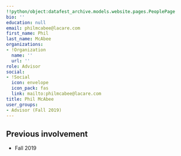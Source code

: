 ```yaml
---
!!python/object:datafest_archive.models.website.pages.PeoplePage
bio: ''
education: null
email: philmcabee@lacare.com
first_name: Phil
last_name: McAbee
organizations:
- !Organization
  name: ''
  url: ''
role: Advisor
social:
- !Social
  icon: envelope
  icon_pack: fas
  link: mailto:philmcabee@lacare.com
title: Phil McAbee
user_groups:
- Advisor (Fall 2019)
---
```


## Previous involvement

* Fall 2019
